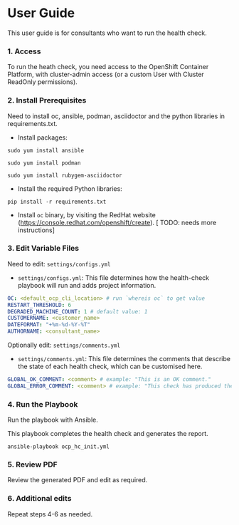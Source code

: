 # User Guide
This user guide is for consultants who want to run the health check.

### 1. Access

To run the heath check, you need access to the OpenShift Container Platform, with cluster-admin access (or a custom User with Cluster ReadOnly permissions).

### 2. Install Prerequisites

Need to install  oc, ansible, podman, asciidoctor and the python libraries in requirements.txt. 

- Install packages:

````
sudo yum install ansible

sudo yum install podman

sudo yum install rubygem-asciidoctor
````

- Install the required Python libraries:
````
pip install -r requirements.txt
````

- Install `oc` binary, by visiting the RedHat website (https://console.redhat.com/openshift/create). [ TODO: needs more instructions]

### 3. Edit Variable Files
Need to edit: `settings/configs.yml`
- `settings/configs.yml`: This file determines how the health-check playbook will run and adds project information.
````yaml
OC: <default_ocp_cli_location> # run `whereis oc` to get value
RESTART_THRESHOLD: 6
DEGRADED_MACHINE_COUNT: 1 # default value: 1
CUSTOMERNAME: <customer_name>
DATEFORMAT: "+%m-%d-%Y-%T"
AUTHORNAME: <consultant_name>
````

Optionally edit: `settings/comments.yml`
- `settings/comments.yml`: This file determines the comments that describe the state of each health check, which can be customised here.
````yaml
GLOBAL_OK_COMMENT: <comment> # example: "This is an OK comment."
GLOBAL_ERROR_COMMENT: <comment> # example: "This check has produced the following errors."
````
### 4. Run the Playbook

Run the playbook with Ansible.

This playbook completes the health check and generates the report.

````
ansible-playbook ocp_hc_init.yml
````

### 5. Review PDF 
Review the generated PDF and edit as required.

### 6. Additional edits
Repeat steps 4-6 as needed.